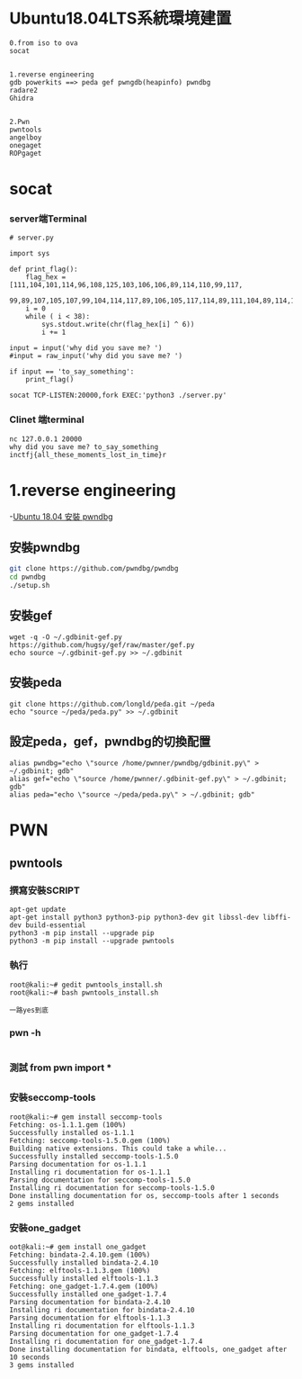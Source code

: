 # Ubuntu18.04LTS系統環境建置
```
0.from iso to ova
socat


1.reverse engineering
gdb powerkits ==> peda gef pwngdb(heapinfo) pwndbg
radare2
Ghidra


2.Pwn
pwntools
angelboy
onegaget
ROPgaget
```

# socat 
### server端Terminal
```
# server.py

import sys

def print_flag(): 
	flag_hex = [111,104,101,114,96,108,125,103,106,106,89,114,110,99,117,
	99,89,107,105,107,99,104,114,117,89,106,105,117,114,89,111,104,89,114,111,107,99,123]
	i = 0
	while ( i < 38):
		sys.stdout.write(chr(flag_hex[i] ^ 6))
		i += 1

input = input('why did you save me? ')
#input = raw_input('why did you save me? ')

if input == 'to_say_something':
	print_flag()
```
```
socat TCP-LISTEN:20000,fork EXEC:'python3 ./server.py'
```
### Clinet 端terminal
```
nc 127.0.0.1 20000
why did you save me? to_say_something
inctfj{all_these_moments_lost_in_time}r
```


# 1.reverse engineering
-[Ubuntu 18.04 安裝 pwndbg](https://www.twblogs.net/a/5d485a28bd9eee5327fb9acb)


 
## 安裝pwndbg
```bash
git clone https://github.com/pwndbg/pwndbg
cd pwndbg
./setup.sh
```
 
## 安裝gef
```
wget -q -O ~/.gdbinit-gef.py https://github.com/hugsy/gef/raw/master/gef.py
echo source ~/.gdbinit-gef.py >> ~/.gdbinit
```
 
## 安裝peda
```
git clone https://github.com/longld/peda.git ~/peda
echo "source ~/peda/peda.py" >> ~/.gdbinit
```
 
## 設定peda，gef，pwndbg的切換配置
```
alias pwndbg="echo \"source /home/pwnner/pwndbg/gdbinit.py\" > ~/.gdbinit; gdb"
alias gef="echo \"source /home/pwnner/.gdbinit-gef.py\" > ~/.gdbinit; gdb"
alias peda="echo \"source ~/peda/peda.py\" > ~/.gdbinit; gdb"
```

# PWN

## pwntools

### 撰寫安裝SCRIPT
```
apt-get update
apt-get install python3 python3-pip python3-dev git libssl-dev libffi-dev build-essential
python3 -m pip install --upgrade pip
python3 -m pip install --upgrade pwntools
```
### 執行
```
root@kali:~# gedit pwntools_install.sh
root@kali:~# bash pwntools_install.sh 
```
```
一路yes到底
```
### pwn -h
```
```
### 測試 from pwn import *

##
### 安裝seccomp-tools
```
root@kali:~# gem install seccomp-tools
Fetching: os-1.1.1.gem (100%)
Successfully installed os-1.1.1
Fetching: seccomp-tools-1.5.0.gem (100%)
Building native extensions. This could take a while...
Successfully installed seccomp-tools-1.5.0
Parsing documentation for os-1.1.1
Installing ri documentation for os-1.1.1
Parsing documentation for seccomp-tools-1.5.0
Installing ri documentation for seccomp-tools-1.5.0
Done installing documentation for os, seccomp-tools after 1 seconds
2 gems installed
```

### 安裝one_gadget
```
oot@kali:~# gem install one_gadget
Fetching: bindata-2.4.10.gem (100%)
Successfully installed bindata-2.4.10
Fetching: elftools-1.1.3.gem (100%)
Successfully installed elftools-1.1.3
Fetching: one_gadget-1.7.4.gem (100%)
Successfully installed one_gadget-1.7.4
Parsing documentation for bindata-2.4.10
Installing ri documentation for bindata-2.4.10
Parsing documentation for elftools-1.1.3
Installing ri documentation for elftools-1.1.3
Parsing documentation for one_gadget-1.7.4
Installing ri documentation for one_gadget-1.7.4
Done installing documentation for bindata, elftools, one_gadget after 10 seconds
3 gems installed
```
